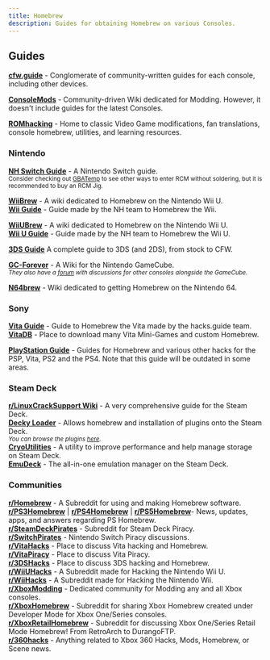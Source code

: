 ```yaml
---
title: Homebrew
description: Guides for obtaining Homebrew on various Consoles.
---
```


<h2>Guides</h2>

[**cfw.guide**](https://cfw.guide/) - Conglomerate of community-written guides for each console, including other devices.  

[**ConsoleMods**](https://consolemods.org/) - Community-driven Wiki dedicated for Modding. However, it doesn't include guides for the latest Consoles.  

[**ROMhacking**](https://www.romhacking.net/) - Home to classic Video Game modifications, fan translations, console homebrew, utilities, and learning resources.  

### Nintendo

[**NH Switch Guide**](https://nh-server.github.io/switch-guide/) - A Nintendo Switch guide.  
<sub>Consider checking out [GBATemp](https://gbatemp.net/threads/the-ultimate-list-of-mods-to-enter-rcm.502145/) to see other ways to enter RCM without soldering, but it is recommended to buy an RCM Jig.</sub>  

[**WiiBrew**](https://wiibrew.org/wiki/Main_Page) - A wiki dedicated to Homebrew on the Nintendo Wii U.  
[**Wii Guide**](https://wii.hacks.guide) - Guide made by the NH team to Homebrew the Wii.

[**WiiUBrew**](https://wiiubrew.org/wiki/Main_Page) - A wiki dedicated to Homebrew on the Nintendo Wii U.  
[**Wii U Guide**](https://wiiu.hacks.guide/) - Guide made by the NH team to Homebrew the Wii U.

[**3DS Guide**](https://3ds.hacks.guide/) A complete guide to 3DS (and 2DS), from stock to CFW.

[**GC-Forever**](https://www.gc-forever.com/wiki/index.php?title=Main_Page) - A Wiki for the Nintendo GameCube.  
*<small>They also have a [forum](https://www.gc-forever.com/forums/index.php) with discussions for other consoles alongside the GameCube.</small>*

[**N64brew**](https://n64brew.dev/wiki/Main_Page) - Wiki dedicated to getting Homebrew on the Nintendo 64.

### Sony

[**Vita Guide**](https://vita.hacks.guide/) - Guide to Homebrew the Vita made by the hacks.guide team.  
[**VitaDB**](https://vitadb.rinnegatamante.it/#/) - Place to download many Vita Mini-Games and custom Homebrew.

[**PlayStation Guide**](https://hackinformer.com/PlayStationGuide/index.html) - Guides for Homebrew and various other hacks for the PSP, Vita, PS2 and the PS4. Note that this guide will be outdated in some areas.

### Steam Deck

[**r/LinuxCrackSupport Wiki**](https://gitlab.com/dataprolet/linux-crack-tips/-/wikis/Home/Steamdeck) - A very comprehensive guide for the Steam Deck.  
[**Decky Loader**](https://decky.xyz/) - Allows homebrew and installation of plugins onto the Steam Deck.  
*<small>You can browse the plugins [here](https://plugins.deckbrew.xyz/).</small>*  
[**CryoUtilities**](https://github.com/CryoByte33/steam-deck-utilities) - A utility to improve performance and help manage storage on Steam Deck.  
[**EmuDeck**](https://www.emudeck.com/) - The all-in-one emulation manager on the Steam Deck.  

### Communities

**[r/Homebrew](https://www.reddit.com/r/homebrew/)** - A Subreddit for using and making Homebrew software.  
**[r/PS3Homebrew](https://www.reddit.com/r/ps3homebrew/)** | **[r/PS4Homebrew](https://www.reddit.com/r/ps4homebrew/)** | **[r/PS5Homebrew](https://www.reddit.com/r/ps5homebrew/)**- News, updates, apps, and answers regarding PS Homebrew.  
**[r/SteamDeckPirates](https://www.reddit.com/r/SteamDeckPirates/)** - Subreddit for Steam Deck Piracy.  
**[r/SwitchPirates](https://www.reddit.com/r/SwitchPirates/)** - Nintendo Switch Piracy discussions.  
**[r/VitaHacks](https://www.reddit.com/r/vitahacks/)** - Place to discuss Vita hacking and Homebrew.  
**[r/VitaPiracy](https://www.reddit.com/r/VitaPiracy/)** - Place to discuss Vita Piracy.  
**[r/3DSHacks](https://www.reddit.com/r/3dshacks/)** - Place to discuss 3DS hacking and Homebrew.  
**[r/WiiUHacks](https://www.reddit.com/r/WiiUHacks/)** - A Subreddit made for Hacking the Nintendo Wii U.  
**[r/WiiHacks](https://www.reddit.com/r/WiiHacks/)** - A Subreddit made for Hacking the Nintendo Wii.  
**[r/XboxModding](https://www.reddit.com/r/XboxModding/)** - Dedicated community for Modding any and all Xbox consoles.  
**[r/XboxHomebrew](https://www.reddit.com/r/XboxHomebrew/)** - Subreddit for sharing Xbox Homebrew created under Developer Mode for Xbox One/Series consoles.  
**[r/XboxRetailHomebrew](https://www.reddit.com/r/XboxRetailHomebrew/)** - Subreddit for discussing Xbox One/Series Retail Mode Homebrew! From RetroArch to DurangoFTP.  
**[r/360hacks](https://www.reddit.com/r/360hacks/)** - Anything related to Xbox 360 Hacks, Mods, Homebrew, or Scene news.  

